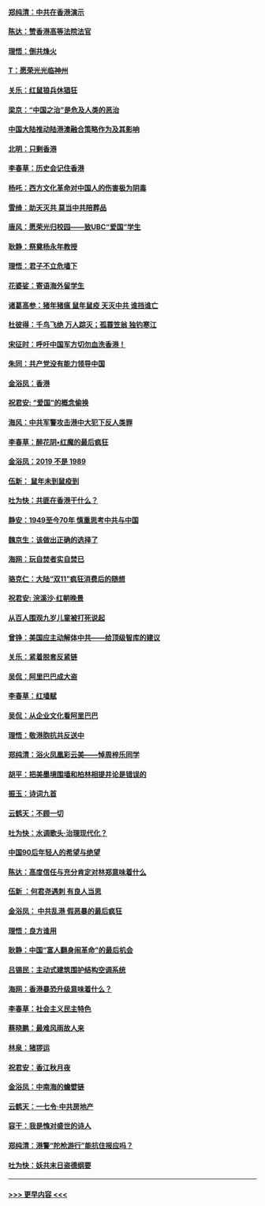 #### [郑纯清：中共在香港演示](../pages/nsc993/n11670539.md?t=11212201) 
#### [陈达：赞香港高等法院法官](../pages/nsc993/n11669542.md?t=11212201) 
#### [理悟：倒共烽火](../pages/nsc993/n11668844.md?t=11212201) 
#### [T：愿荣光光临神州](../pages/nsc993/n11668421.md?t=11212201) 
#### [关乐：红鼠狼兵休猖狂](../pages/nsc993/n11668378.md?t=11212201) 
#### [梁京：“中国之治”是危及人类的恶治](../pages/nsc993/n11668328.md?t=11212201) 
#### [中国大陆推动陆港澳融合策略作为及其影响](../pages/nsc993/n11668157.md?t=11212201) 
#### [北明：只剩香港](../pages/nsc993/n11668002.md?t=11212201) 
#### [李春草：历史会记住香港](../pages/nsc993/n11667927.md?t=11212201) 
#### [杨吒：西方文化革命对中国人的伤害极为阴毒](../pages/nsc993/n11664521.md?t=11212201) 
#### [雪绮：助天灭共 莫当中共陪葬品](../pages/nsc993/n11662650.md?t=11212201) 
#### [唐风：愿荣光归校园——致UBC“爱国”学生](../pages/nsc993/n11662194.md?t=11212201) 
#### [耿静：祭奠杨永年教授](../pages/nsc993/n11662514.md?t=11212201) 
#### [理悟：君子不立危墙下](../pages/nsc993/n11662172.md?t=11212201) 
#### [花婆娑：寄语海外留学生](../pages/nsc993/n11662121.md?t=11212201) 
#### [诸葛高参：猪年猪瘟 鼠年鼠疫 天灭中共 谁挡谁亡](../pages/nsc993/n11661980.md?t=11212201) 
#### [杜彼得：千鸟飞绝 万人踪灭；孤蓑笠翁 独钓寒江](../pages/nsc993/n11661170.md?t=11212201) 
#### [宋征时：呼吁中国军方切勿血洗香港！](../pages/nsc993/n11415318.md?t=11212201) 
#### [朱同：共产党没有能力领导中国](../pages/nsc993/n11660421.md?t=11212201) 
#### [金浴凤：香港](../pages/nsc993/n11660419.md?t=11212201) 
#### [祝君安: “爱国”的概念偷换](../pages/nsc993/n11659706.md?t=11212201) 
#### [海风：中共军警攻击港中大犯下反人类罪](../pages/nsc993/n11659632.md?t=11212201) 
#### [李春草：醉花阴•红魔的最后疯狂](../pages/nsc993/n11659287.md?t=11212201) 
#### [金浴凤：2019 不是 1989](../pages/nsc993/n11657663.md?t=11212201) 
#### [伍新： 鼠年未到鼠疫到](../pages/nsc993/n11655098.md?t=11212201) 
#### [吐为快：共匪在香港干什么？](../pages/nsc993/n11654891.md?t=11212201) 
#### [静安：1949至今70年 慎重思考中共与中国](../pages/nsc993/n11651244.md?t=11212201) 
#### [魏京生：该做出正确的选择了](../pages/nsc993/n11653084.md?t=11212201) 
#### [海网：玩自焚者实自焚已](../pages/nsc993/n11652423.md?t=11212201) 
#### [骆克仁：大陆“双11”疯狂消费后的随想](../pages/nsc993/n11652305.md?t=11212201) 
#### [祝君安: 浣溪沙·红朝晚景](../pages/nsc993/n11652258.md?t=11212201) 
#### [从百人围观九岁儿童被打死说起](../pages/nsc993/n11651030.md?t=11212201) 
#### [曾铮：美国应主动解体中共——给顶级智库的建议](../pages/nsc993/n11649888.md?t=11212201) 
#### [关乐：紧着脱套反紧链](../pages/nsc993/n11649069.md?t=11212201) 
#### [吴侃：阿里巴巴成大盗](../pages/nsc993/n11645523.md?t=11212201) 
#### [李春草：红墙赋](../pages/nsc993/n11646389.md?t=11212201) 
#### [吴侃：从企业文化看阿里巴巴](../pages/nsc993/n11645476.md?t=11212201) 
#### [理悟：敬港胞抗共反送中](../pages/nsc993/n11645466.md?t=11212201) 
#### [郑纯清：浴火凤凰彩云美——悼周梓乐同学](../pages/nsc993/n11645155.md?t=11212201) 
#### [胡平：把美墨境围墙和柏林相提并论是错误的](../pages/nsc993/n11645134.md?t=11212201) 
#### [振玉：诗词九首](../pages/nsc993/n11644081.md?t=11212201) 
#### [云鹤天：不顾一切](../pages/nsc993/n11643508.md?t=11212201) 
#### [吐为快：水调歌头·治理现代化？](../pages/nsc993/n11643485.md?t=11212201) 
#### [中国90后年轻人的希望与绝望](../pages/nsc993/n11642317.md?t=11212201) 
#### [陈达：高度信任与充分肯定对林郑意味着什么](../pages/nsc993/n11641441.md?t=11212201) 
#### [伍新 ：何君尧遇刺 有良人当思](../pages/nsc993/n11641503.md?t=11212201) 
#### [金浴凤： 中共乱港  假恶暴的最后疯狂](../pages/nsc993/n11641495.md?t=11212201) 
#### [理悟：良方谁用](../pages/nsc993/n11641463.md?t=11212201) 
#### [耿静：中国“富人翻身闹革命”的最后机会](../pages/nsc993/n11640655.md?t=11212201) 
#### [吕锡民：主动式建筑围护结构空调系统](../pages/nsc993/n11640168.md?t=11212201) 
#### [海网：香港暴恐升级意味着什么？](../pages/nsc993/n11635904.md?t=11212201) 
#### [李春草：社会主义民主特色](../pages/nsc993/n11634657.md?t=11212201) 
#### [蔡晓鹏：最难风雨故人来](../pages/nsc993/n11633145.md?t=11212201) 
#### [林泉：猪猡运](../pages/nsc993/n11631469.md?t=11212201) 
#### [祝君安：香江秋月夜](../pages/nsc993/n11631440.md?t=11212201) 
#### [金浴凤：中南海的蟾嬖链](../pages/nsc993/n11631290.md?t=11212201) 
#### [云鹤天：一七令·中共房地产](../pages/nsc993/n11630084.md?t=11212201) 
#### [容干：我是愧对盛世的诗人](../pages/nsc993/n11630059.md?t=11212201) 
#### [郑纯清：港警“陀枪游行”能抗住报应吗？](../pages/nsc993/n11629999.md?t=11212201) 
#### [吐为快：妖共末日盗德纲要](../pages/nsc993/n11628610.md?t=11212201) 

----
#### [ >>> 更早内容 <<< ](../indexes/nsc993-earlier.md)
